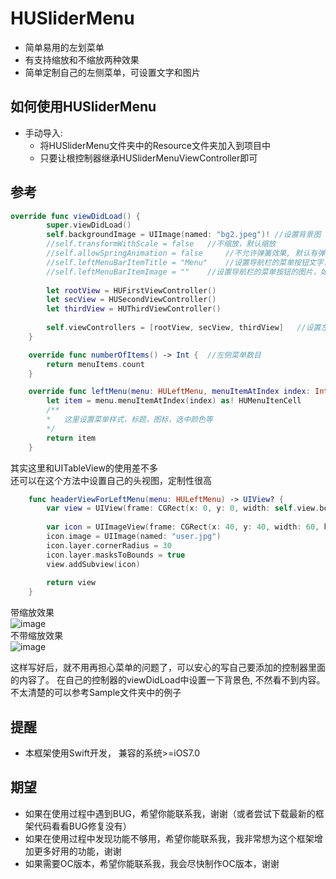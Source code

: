 HUSliderMenu
==============
* 简单易用的左划菜单
* 有支持缩放和不缩放两种效果
* 简单定制自己的左侧菜单，可设置文字和图片

如何使用HUSliderMenu
-------------------
* 手动导入:
	* 将HUSliderMenu文件夹中的Resource文件夹加入到项目中
	* 只要让根控制器继承HUSliderMenuViewController即可

参考
-----

```Swift
override func viewDidLoad() {
        super.viewDidLoad()
        self.backgroundImage = UIImage(named: "bg2.jpeg")! //设置背景图
        //self.transformWithScale = false	//不缩放，默认缩放
        //self.allowSpringAnimation = false		//不允许弹簧效果, 默认有弹簧效果
        //self.leftMenuBarItemTitle = "Menu"	//设置导航栏的菜单按钮文字，如果不设置，会使用默认的
        //self.leftMenuBarItemImage = ""	//设置导航栏的菜单按钮的图片，如果不设置，会使用默认的
        
        let rootView = HUFirstViewController()
        let secView = HUSecondViewController()
        let thirdView = HUThirdViewController()
        
        self.viewControllers = [rootView, secView, thirdView]   //设置左侧所有要显示的控制器，不要添加NavigationViewcontroller
    }

    override func numberOfItems() -> Int {	//左侧菜单数目
        return menuItems.count
    }

    override func leftMenu(menu: HULeftMenu, menuItemAtIndex index: Int) -> AnyObject {
        let item = menu.menuItemAtIndex(index) as! HUMenuItenCell
        /**
		*	这里设置菜单样式，标题，图标，选中颜色等
        */
        return item
    }
```
其实这里和UITableView的使用差不多<br>
还可以在这个方法中设置自己的头视图，定制性很高
```Swift
	func headerViewForLeftMenu(menu: HULeftMenu) -> UIView? {
        var view = UIView(frame: CGRect(x: 0, y: 0, width: self.view.bounds.width, height: 120))
   
        var icon = UIImageView(frame: CGRect(x: 40, y: 40, width: 60, height: 60))
        icon.image = UIImage(named: "user.jpg")
        icon.layer.cornerRadius = 30
        icon.layer.masksToBounds = true
        view.addSubview(icon)
        
        return view
    }
```
带缩放效果<br>
![image](https://github.com/hujewelz/HUSliderMenu/raw/master/screenshots/b.gif)<br>
不带缩放效果<br>
![image](https://github.com/hujewelz/HUSliderMenu/raw/master/screenshots/a.gif)


这样写好后，就不用再担心菜单的问题了，可以安心的写自己要添加的控制器里面的内容了。
在自己的控制器的viewDidLoad中设置一下背景色, 不然看不到内容。
不太清楚的可以参考Sample文件夹中的例子

提醒
-----
* 本框架使用Swift开发， 兼容的系统>=iOS7.0

期望
------
* 如果在使用过程中遇到BUG，希望你能联系我，谢谢（或者尝试下载最新的框架代码看看BUG修复没有）
* 如果在使用过程中发现功能不够用，希望你能联系我，我非常想为这个框架增加更多好用的功能，谢谢
* 如果需要OC版本，希望你能联系我，我会尽快制作OC版本，谢谢

